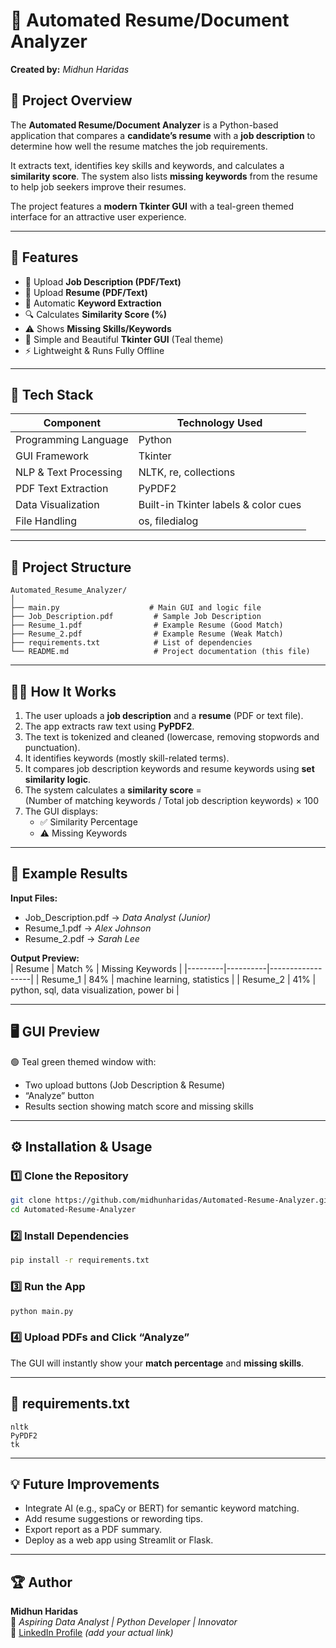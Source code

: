 
# 🧠 Automated Resume/Document Analyzer  
**Created by:** *Midhun Haridas*  

## 📘 Project Overview  
The **Automated Resume/Document Analyzer** is a Python-based application that compares a **candidate’s resume** with a **job description** to determine how well the resume matches the job requirements.  

It extracts text, identifies key skills and keywords, and calculates a **similarity score**. The system also lists **missing keywords** from the resume to help job seekers improve their resumes.  

The project features a **modern Tkinter GUI** with a teal-green themed interface for an attractive user experience.  

---

## 🚀 Features  
- 📄 Upload **Job Description (PDF/Text)**  
- 📑 Upload **Resume (PDF/Text)**  
- 🧩 Automatic **Keyword Extraction**  
- 🔍 Calculates **Similarity Score (%)**  
- ⚠️ Shows **Missing Skills/Keywords**  
- 💅 Simple and Beautiful **Tkinter GUI** (Teal theme)  
- ⚡ Lightweight & Runs Fully Offline  

---

## 🧰 Tech Stack  
| Component | Technology Used |
|------------|----------------|
| Programming Language | Python |
| GUI Framework | Tkinter |
| NLP & Text Processing | NLTK, re, collections |
| PDF Text Extraction | PyPDF2 |
| Data Visualization | Built-in Tkinter labels & color cues |
| File Handling | os, filedialog |

---

## 📂 Project Structure
```
Automated_Resume_Analyzer/
│
├── main.py                    # Main GUI and logic file
├── Job_Description.pdf         # Sample Job Description
├── Resume_1.pdf                # Example Resume (Good Match)
├── Resume_2.pdf                # Example Resume (Weak Match)
├── requirements.txt            # List of dependencies
└── README.md                   # Project documentation (this file)
```

---

## 🧑‍💻 How It Works  

1. The user uploads a **job description** and a **resume** (PDF or text file).  
2. The app extracts raw text using **PyPDF2**.  
3. The text is tokenized and cleaned (lowercase, removing stopwords and punctuation).  
4. It identifies keywords (mostly skill-related terms).  
5. It compares job description keywords and resume keywords using **set similarity logic**.  
6. The system calculates a **similarity score** =  
   (Number of matching keywords / Total job description keywords) × 100  
7. The GUI displays:  
   - ✅ Similarity Percentage  
   - ⚠️ Missing Keywords  

---

## 🧪 Example Results  

**Input Files:**  
- Job_Description.pdf → *Data Analyst (Junior)*  
- Resume_1.pdf → *Alex Johnson*  
- Resume_2.pdf → *Sarah Lee*  

**Output Preview:**  
| Resume | Match % | Missing Keywords |
|---------|----------|------------------|
| Resume_1 | 84% | machine learning, statistics |
| Resume_2 | 41% | python, sql, data visualization, power bi |

---

## 🖥️ GUI Preview  
🟢 Teal green themed window with:  
- Two upload buttons (Job Description & Resume)  
- “Analyze” button  
- Results section showing match score and missing skills  

---

## ⚙️ Installation & Usage  

### 1️⃣ Clone the Repository
```bash
git clone https://github.com/midhunharidas/Automated-Resume-Analyzer.git
cd Automated-Resume-Analyzer
```

### 2️⃣ Install Dependencies
```bash
pip install -r requirements.txt
```

### 3️⃣ Run the App
```bash
python main.py
```

### 4️⃣ Upload PDFs and Click “Analyze”
The GUI will instantly show your **match percentage** and **missing skills**.

---

## 🧾 requirements.txt
```
nltk
PyPDF2
tk
```

---

## 💡 Future Improvements
- Integrate AI (e.g., spaCy or BERT) for semantic keyword matching.  
- Add resume suggestions or rewording tips.  
- Export report as a PDF summary.  
- Deploy as a web app using Streamlit or Flask.  

---

## 🏆 Author
**Midhun Haridas**  
💼 *Aspiring Data Analyst | Python Developer | Innovator*  
🔗 [LinkedIn Profile](https://linkedin.com/in/midhunharidas) *(add your actual link)*  
